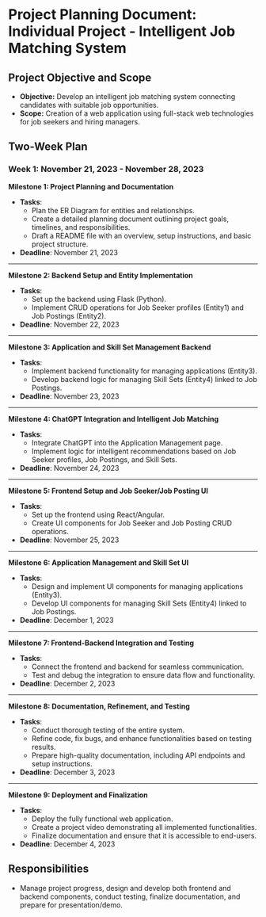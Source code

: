 # Project Planning Document: Individual Project - Intelligent Job Matching System

## Project Objective and Scope

- **Objective:** Develop an intelligent job matching system connecting candidates with suitable job opportunities.
- **Scope:** Creation of a web application using full-stack web technologies for job seekers and hiring managers.

## Two-Week Plan

### Week 1: November 21, 2023 - November 28, 2023

**Milestone 1: Project Planning and Documentation**

- **Tasks**:
  - Plan the ER Diagram for entities and relationships.
  - Create a detailed planning document outlining project goals, timelines, and responsibilities.
  - Draft a README file with an overview, setup instructions, and basic project structure.
- **Deadline**: November 21, 2023 

---

**Milestone 2: Backend Setup and Entity Implementation**

- **Tasks**:
  - Set up the backend using Flask (Python).
  - Implement CRUD operations for Job Seeker profiles (Entity1) and Job Postings (Entity2).
- **Deadline**: November 22, 2023 

---

**Milestone 3: Application and Skill Set Management Backend**

- **Tasks**:
  - Implement backend functionality for managing applications (Entity3).
  - Develop backend logic for managing Skill Sets (Entity4) linked to Job Postings.
- **Deadline**: November 23, 2023 

---

**Milestone 4: ChatGPT Integration and Intelligent Job Matching**

- **Tasks**:
  - Integrate ChatGPT into the Application Management page.
  - Implement logic for intelligent recommendations based on Job Seeker profiles, Job Postings, and Skill Sets.
- **Deadline**: November 24, 2023 

---

**Milestone 5: Frontend Setup and Job Seeker/Job Posting UI**

- **Tasks**:
  - Set up the frontend using React/Angular.
  - Create UI components for Job Seeker and Job Posting CRUD operations.
- **Deadline**: November 25, 2023 

---

**Milestone 6: Application Management and Skill Set UI**

- **Tasks**:
  - Design and implement UI components for managing applications (Entity3).
  - Develop UI components for managing Skill Sets (Entity4) linked to Job Postings.
- **Deadline**: December 1, 2023 
---

**Milestone 7: Frontend-Backend Integration and Testing**

- **Tasks**:
  - Connect the frontend and backend for seamless communication.
  - Test and debug the integration to ensure data flow and functionality.
- **Deadline**: December 2, 2023 

---

**Milestone 8: Documentation, Refinement, and Testing**

- **Tasks**:
  - Conduct thorough testing of the entire system.
  - Refine code, fix bugs, and enhance functionalities based on testing results.
  - Prepare high-quality documentation, including API endpoints and setup instructions.
- **Deadline**: December 3, 2023 

---

**Milestone 9: Deployment and Finalization**

- **Tasks**:
  - Deploy the fully functional web application.
  - Create a project video demonstrating all implemented functionalities.
  - Finalize documentation and ensure that it is accessible to end-users.
- **Deadline**: December 4, 2023 

## Responsibilities
- Manage project progress, design and develop both frontend and backend components, conduct testing, finalize documentation, and prepare for presentation/demo.
